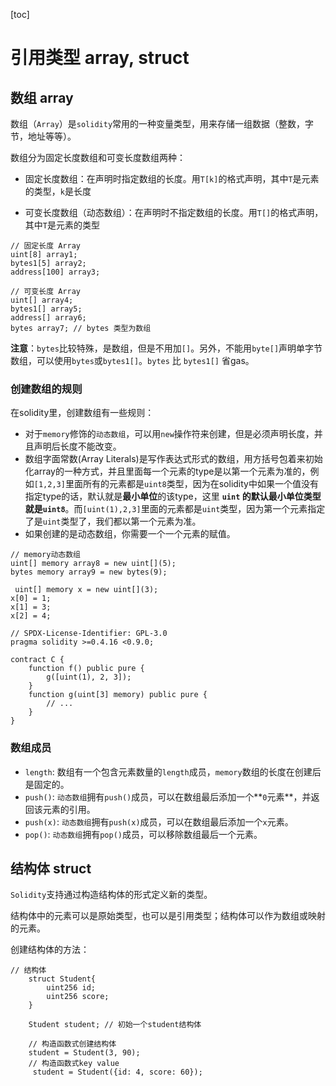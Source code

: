 [toc]

# 引用类型 array, struct

## 数组 array

数组（`Array`）是`solidity`常用的一种变量类型，用来存储一组数据（整数，字节，地址等等）。

数组分为固定长度数组和可变长度数组两种：

- 固定长度数组：在声明时指定数组的长度。用`T[k]`的格式声明，其中`T`是元素的类型，`k`是长度

- 可变长度数组（动态数组）：在声明时不指定数组的长度。用`T[]`的格式声明，其中`T`是元素的类型

```solidity
// 固定长度 Array
uint[8] array1;
bytes1[5] array2;
address[100] array3;

// 可变长度 Array
uint[] array4;
bytes1[] array5;
address[] array6;
bytes array7; // bytes 类型为数组
```

**注意**：`bytes`比较特殊，是数组，但是不用加`[]`。另外，不能用`byte[]`声明单字节数组，可以使用`bytes`或`bytes1[]`。`bytes` 比 `bytes1[]` 省gas。



### 创建数组的规则

在solidity里，创建数组有一些规则：

- 对于`memory`修饰的`动态数组`，可以用`new`操作符来创建，但是必须声明长度，并且声明后长度不能改变。
- 数组字面常数(Array Literals)是写作表达式形式的数组，用方括号包着来初始化array的一种方式，并且里面每一个元素的type是以第一个元素为准的，例如`[1,2,3]`里面所有的元素都是`uint8`类型，因为在solidity中如果一个值没有指定type的话，默认就是**最小单位**的该type，这里 **`uint` 的默认最小单位类型就是`uint8`**。而`[uint(1),2,3]`里面的元素都是`uint`类型，因为第一个元素指定了是`uint`类型了，我们都以第一个元素为准。
- 如果创建的是动态数组，你需要一个一个元素的赋值。

```solidity
// memory动态数组
uint[] memory array8 = new uint[](5);
bytes memory array9 = new bytes(9);

 uint[] memory x = new uint[](3);
x[0] = 1;
x[1] = 3;
x[2] = 4;
```

```solidity
// SPDX-License-Identifier: GPL-3.0
pragma solidity >=0.4.16 <0.9.0;

contract C {
    function f() public pure {
        g([uint(1), 2, 3]);
    }
    function g(uint[3] memory) public pure {
        // ...
    }
}
```

### 数组成员

- `length`: 数组有一个包含元素数量的`length`成员，`memory`数组的长度在创建后是固定的。
- `push()`: `动态数组`拥有`push()`成员，可以在数组最后添加一个**`0`元素**，并返回该元素的引用。
- `push(x)`: `动态数组`拥有`push(x)`成员，可以在数组最后添加一个`x`元素。
- `pop()`: `动态数组`拥有`pop()`成员，可以移除数组最后一个元素。



## 结构体 struct

`Solidity`支持通过构造结构体的形式定义新的类型。

结构体中的元素可以是原始类型，也可以是引用类型；结构体可以作为数组或映射的元素。

创建结构体的方法：

```solidity
// 结构体
    struct Student{
        uint256 id;
        uint256 score; 
    }

    Student student; // 初始一个student结构体
    
    // 构造函数式创建结构体
    student = Student(3, 90);
    // 构造函数式key value
     student = Student({id: 4, score: 60});
```